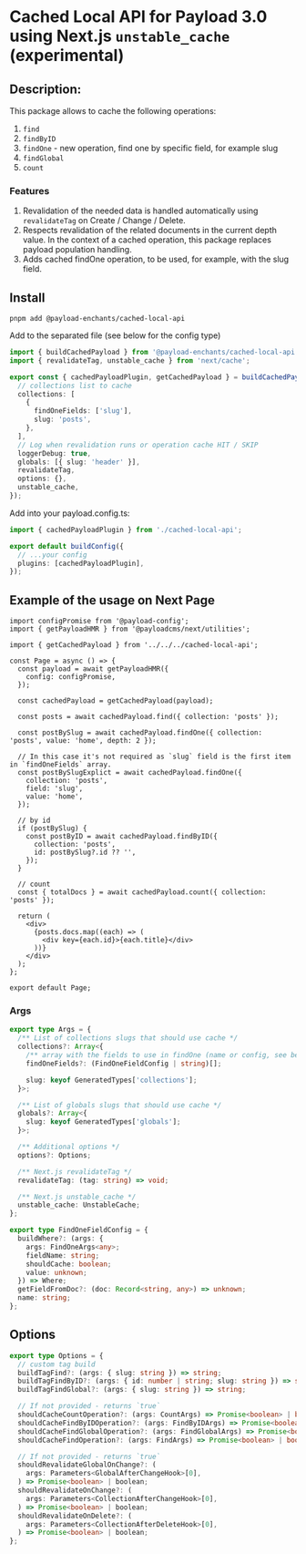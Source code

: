# Cached Local API for Payload 3.0 using Next.js `unstable_cache` (experimental)

## Description:

This package allows to cache the following operations:

1. `find`
2. `findByID`
3. `findOne` - new operation, find one by specific field, for example slug
4. `findGlobal`
5. `count`

### Features

1. Revalidation of the needed data is handled automatically using `revalidateTag` on Create / Change / Delete.
2. Respects revalidation of the related documents in the current depth value. In the context of a cached operation, this package replaces payload population handling.
3. Adds cached findOne operation, to be used, for example, with the slug field.

## Install

`pnpm add @payload-enchants/cached-local-api`

Add to the separated file (see below for the config type)

```ts
import { buildCachedPayload } from '@payload-enchants/cached-local-api';
import { revalidateTag, unstable_cache } from 'next/cache';

export const { cachedPayloadPlugin, getCachedPayload } = buildCachedPayload({
  // collections list to cache
  collections: [
    {
      findOneFields: ['slug'],
      slug: 'posts',
    },
  ],
  // Log when revalidation runs or operation cache HIT / SKIP
  loggerDebug: true,
  globals: [{ slug: 'header' }],
  revalidateTag,
  options: {},
  unstable_cache,
});
```

Add into your payload.config.ts:

```ts
import { cachedPayloadPlugin } from './cached-local-api';

export default buildConfig({
  // ...your config
  plugins: [cachedPayloadPlugin],
});
```

## Example of the usage on Next Page

```tsx
import configPromise from '@payload-config';
import { getPayloadHMR } from '@payloadcms/next/utilities';

import { getCachedPayload } from '../../../cached-local-api';

const Page = async () => {
  const payload = await getPayloadHMR({
    config: configPromise,
  });

  const cachedPayload = getCachedPayload(payload);

  const posts = await cachedPayload.find({ collection: 'posts' });

  const postBySlug = await cachedPayload.findOne({ collection: 'posts', value: 'home', depth: 2 });

  // In this case it's not required as `slug` field is the first item in `findOneFields` array.
  const postBySlugExplict = await cachedPayload.findOne({
    collection: 'posts',
    field: 'slug',
    value: 'home',
  });

  // by id
  if (postBySlug) {
    const postByID = await cachedPayload.findByID({
      collection: 'posts',
      id: postBySlug?.id ?? '',
    });
  }

  // count
  const { totalDocs } = await cachedPayload.count({ collection: 'posts' });

  return (
    <div>
      {posts.docs.map((each) => (
        <div key={each.id}>{each.title}</div>
      ))}
    </div>
  );
};

export default Page;
```

### Args

```ts
export type Args = {
  /** List of collections slugs that should use cache */
  collections?: Array<{
    /** array with the fields to use in findOne (name or config, see below) */
    findOneFields?: (FindOneFieldConfig | string)[];

    slug: keyof GeneratedTypes['collections'];
  }>;

  /** List of globals slugs that should use cache */
  globals?: Array<{
    slug: keyof GeneratedTypes['globals'];
  }>;

  /** Additional options */
  options?: Options;

  /** Next.js revalidateTag */
  revalidateTag: (tag: string) => void;

  /** Next.js unstable_cache */
  unstable_cache: UnstableCache;
};

export type FindOneFieldConfig = {
  buildWhere?: (args: {
    args: FindOneArgs<any>;
    fieldName: string;
    shouldCache: boolean;
    value: unknown;
  }) => Where;
  getFieldFromDoc?: (doc: Record<string, any>) => unknown;
  name: string;
};
```

## Options

```ts
export type Options = {
  // custom tag build
  buildTagFind?: (args: { slug: string }) => string;
  buildTagFindByID?: (args: { id: number | string; slug: string }) => string;
  buildTagFindGlobal?: (args: { slug: string }) => string;

  // If not provided - returns `true`
  shouldCacheCountOperation?: (args: CountArgs) => Promise<boolean> | boolean;
  shouldCacheFindByIDOperation?: (args: FindByIDArgs) => Promise<boolean> | boolean;
  shouldCacheFindGlobalOperation?: (args: FindGlobalArgs) => Promise<boolean> | boolean;
  shouldCacheFindOperation?: (args: FindArgs) => Promise<boolean> | boolean;

  // If not provided - returns `true`
  shouldRevalidateGlobalOnChange?: (
    args: Parameters<GlobalAfterChangeHook>[0],
  ) => Promise<boolean> | boolean;
  shouldRevalidateOnChange?: (
    args: Parameters<CollectionAfterChangeHook>[0],
  ) => Promise<boolean> | boolean;
  shouldRevalidateOnDelete?: (
    args: Parameters<CollectionAfterDeleteHook>[0],
  ) => Promise<boolean> | boolean;
};
```
